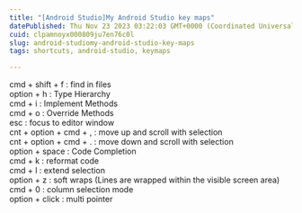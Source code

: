 ```yaml
---
title: "[Android Studio]My Android Studio key maps"
datePublished: Thu Nov 23 2023 03:22:03 GMT+0000 (Coordinated Universal Time)
cuid: clpamnoyx000809ju7en76c0l
slug: android-studiomy-android-studio-key-maps
tags: shortcuts, android-studio, keymaps

---
```


cmd + shift + f : find in files  
option + h : Type Hierarchy  
cmd + i : Implement Methods  
cmd + o : Override Methods  
esc : focus to editor window  
cnt + option + cmd + , : move up and scroll with selection  
cnt + option + cmd + . : move down and scroll with selection  
option + space : Code Completion  
cmd + k : reformat code  
cmd + l : extend selection  
option + z : soft wraps (Lines are wrapped within the visible screen area)  
cmd + 0 : column selection mode  
option + click : multi pointer